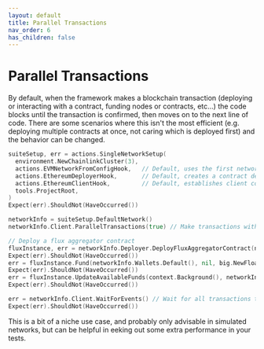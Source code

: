 ```yaml
---
layout: default
title: Parallel Transactions
nav_order: 6
has_children: false
---
```


# Parallel Transactions

By default, when the framework makes a blockchain transaction
(deploying or interacting with a contract, funding nodes or contracts, etc...) the code blocks until the transaction is
confirmed, then moves on to the next line of code. There are some scenarios where this isn't the most efficient
(e.g. deploying multiple contracts at once, not caring which is deployed first) and the behavior can be changed.

```go
suiteSetup, err = actions.SingleNetworkSetup(
  environment.NewChainlinkCluster(3),
  actions.EVMNetworkFromConfigHook,   // Default, uses the first network defined in our config file
  actions.EthereumDeployerHook,       // Default, creates a contract deployer for our network
  actions.EthereumClientHook,         // Default, establishes client connection to our network
  tools.ProjectRoot,
)
Expect(err).ShouldNot(HaveOccurred())

networkInfo = suiteSetup.DefaultNetwork()
networkInfo.Client.ParallelTransactions(true) // Make transactions with this network run in parallel

// Deploy a flux aggregator contract
fluxInstance, err = networkInfo.Deployer.DeployFluxAggregatorContract(networkInfo.Wallets.Default(), contracts.DefaultFluxAggregatorOptions())
Expect(err).ShouldNot(HaveOccurred())
err = fluxInstance.Fund(networkInfo.Wallets.Default(), nil, big.NewFloat(1)) // Fund the contract
Expect(err).ShouldNot(HaveOccurred())
err = fluxInstance.UpdateAvailableFunds(context.Background(), networkInfo.Wallets.Default()) // Interact with the contract
Expect(err).ShouldNot(HaveOccurred())

err = networkInfo.Client.WaitForEvents() // Wait for all transactions to actually finish, then continue
Expect(err).ShouldNot(HaveOccurred())
```

This is a bit of a niche use case, and probably only advisable in simulated networks, but can be helpful in eeking out
some extra performance in your tests.
